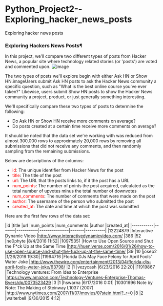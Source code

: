 # Python_Project2--Exploring_hacker_news_posts
Exploring hacker news posts
### Exploring Hackers News Posts¶
In this project, we'll compare two different types of posts from Hacker News, a popular site where technology related stories (or 'posts') are voted and commented upon. 
![image](https://s3.amazonaws.com/dq-content/354/hacker_news.jpg)

The two types of posts we'll explore begin with either Ask HN or Show HN.imageUsers submit Ask HN posts to ask the Hacker News community a specific question, such as "What is the best online course you've ever taken?" Likewise, users submit Show HN posts to show the Hacker News community a project, product, or just generally something interesting.

We'll specifically compare these two types of posts to determine the following:

- Do Ask HN or Show HN receive more comments on average?
- Do posts created at a certain time receive more comments on average?

It should be noted that the data set we're working with was reduced from almost 300,000 rows to approximately 20,000 rows by removing all submissions that did not receive any comments, and then randomly sampling from the remaining submissions.

Below are descriptions of the columns:

- <font color=red>id</font>: The unique identifier from Hacker News for the post
- <font color=red>title</font>: The title of the post
- <font color=red>url</font>: The URL that the posts links to, if it the post has a URL
- <font color=red>num_points</font>: The number of points the post acquired, calculated as the total number of upvotes minus the total number of downvotes
- <font color=red>num_comments</font>: The number of comments that were made on the post
- <font color=red>author</font>: The username of the person who submitted the post
- <font color=red>created_at</font>: The date and time at which the post was submitted

Here are the first few rows of the data set:

|id	|title	|url	|num_points	|num_comments	|author	|created_at|
|-----------|-------|-----------|---------------|-------|----------|
|12224879	|Interactive Dynamic Video	|http://www.interactivedynamicvideo.com/	|386	|52	|ne0phyte	|8/4/2016 11:52|
|10975351	|How to Use Open Source and Shut the F*ck Up at the Same Time	|http://hueniverse.com/2016/01/26/how-to-use-open-source-and-shut-the-fuck-up-at-the-same-time/	|39	|10	|josep2	|1/26/2016 19:30|
|11964716	|Florida DJs May Face Felony for April Fools' Water Joke	|http://www.thewire.com/entertainment/2013/04/florida-djs-april-fools-water-joke/63798/	|2	|1	|vezycash	|6/23/2016 22:20|
|11919867	|Technology ventures: From Idea to Enterprise	|https://www.amazon.com/Technology-Ventures-Enterprise-Thomas-Byers/dp/0073523429	|3	|1	|hswarna	|6/17/2016 0:01|
|10301696	Note by Note: The Making of Steinway L1037 (2007)	|http://www.nytimes.com/2007/11/07/movies/07stein.html?_r=0	|8	|2	|walterbell	|9/30/2015 4:12|
